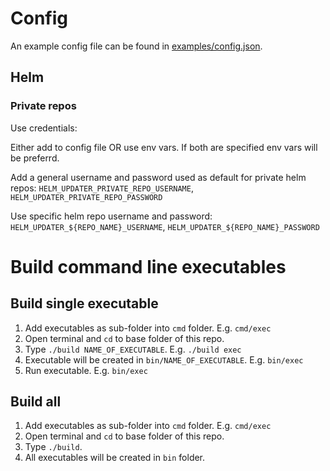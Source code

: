 # Config

An example config file can be found in [examples/config.json](examples/config.json).

## Helm

### Private repos

Use credentials:

Either add to config file OR use env vars. If both are specified env vars will be preferrd.

Add a general username and password used as default for private helm repos: `HELM_UPDATER_PRIVATE_REPO_USERNAME`, `HELM_UPDATER_PRIVATE_REPO_PASSWORD`

Use specific helm repo username and password: `HELM_UPDATER_${REPO_NAME}_USERNAME`, `HELM_UPDATER_${REPO_NAME}_PASSWORD`

# Build command line executables

## Build single executable

1. Add executables as sub-folder into `cmd` folder. E.g. `cmd/exec`
2. Open terminal and `cd` to base folder of this repo.
3. Type `./build NAME_OF_EXECUTABLE`. E.g. `./build exec`
4. Executable will be created in `bin/NAME_OF_EXECUTABLE`. E.g. `bin/exec`
5. Run executable. E.g. `bin/exec`

## Build all

1. Add executables as sub-folder into `cmd` folder. E.g. `cmd/exec`
2. Open terminal and `cd` to base folder of this repo.
3. Type `./build`.
4. All executables will be created in `bin` folder.
